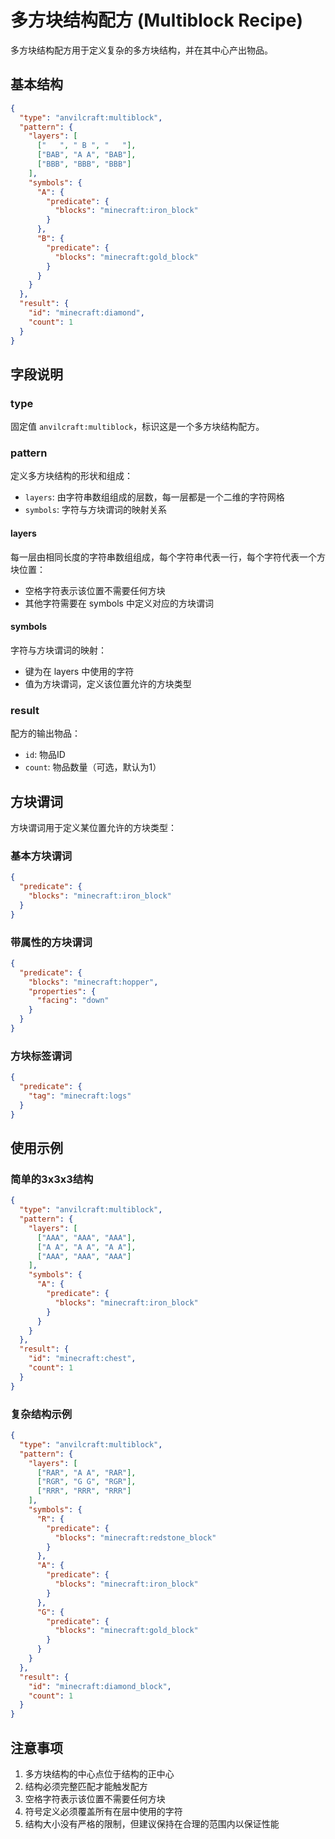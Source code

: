 # 多方块结构配方 (Multiblock Recipe)

多方块结构配方用于定义复杂的多方块结构，并在其中心产出物品。

## 基本结构

```json
{
  "type": "anvilcraft:multiblock",
  "pattern": {
    "layers": [
      ["   ", " B ", "   "],
      ["BAB", "A A", "BAB"],
      ["BBB", "BBB", "BBB"]
    ],
    "symbols": {
      "A": {
        "predicate": {
          "blocks": "minecraft:iron_block"
        }
      },
      "B": {
        "predicate": {
          "blocks": "minecraft:gold_block"
        }
      }
    }
  },
  "result": {
    "id": "minecraft:diamond",
    "count": 1
  }
}
```

## 字段说明

### type

固定值 `anvilcraft:multiblock`，标识这是一个多方块结构配方。

### pattern

定义多方块结构的形状和组成：

- `layers`: 由字符串数组组成的层数，每一层都是一个二维的字符网格
- `symbols`: 字符与方块谓词的映射关系

#### layers

每一层由相同长度的字符串数组组成，每个字符串代表一行，每个字符代表一个方块位置：

- 空格字符表示该位置不需要任何方块
- 其他字符需要在 symbols 中定义对应的方块谓词

#### symbols

字符与方块谓词的映射：

- 键为在 layers 中使用的字符
- 值为方块谓词，定义该位置允许的方块类型

### result

配方的输出物品：

- `id`: 物品ID
- `count`: 物品数量（可选，默认为1）

## 方块谓词

方块谓词用于定义某位置允许的方块类型：

### 基本方块谓词

```json
{
  "predicate": {
    "blocks": "minecraft:iron_block"
  }
}
```

### 带属性的方块谓词

```json
{
  "predicate": {
    "blocks": "minecraft:hopper",
    "properties": {
      "facing": "down"
    }
  }
}
```

### 方块标签谓词

```json
{
  "predicate": {
    "tag": "minecraft:logs"
  }
}
```

## 使用示例

### 简单的3x3x3结构

```json
{
  "type": "anvilcraft:multiblock",
  "pattern": {
    "layers": [
      ["AAA", "AAA", "AAA"],
      ["A A", "A A", "A A"],
      ["AAA", "AAA", "AAA"]
    ],
    "symbols": {
      "A": {
        "predicate": {
          "blocks": "minecraft:iron_block"
        }
      }
    }
  },
  "result": {
    "id": "minecraft:chest",
    "count": 1
  }
}
```

### 复杂结构示例

```json
{
  "type": "anvilcraft:multiblock",
  "pattern": {
    "layers": [
      ["RAR", "A A", "RAR"],
      ["RGR", "G G", "RGR"],
      ["RRR", "RRR", "RRR"]
    ],
    "symbols": {
      "R": {
        "predicate": {
          "blocks": "minecraft:redstone_block"
        }
      },
      "A": {
        "predicate": {
          "blocks": "minecraft:iron_block"
        }
      },
      "G": {
        "predicate": {
          "blocks": "minecraft:gold_block"
        }
      }
    }
  },
  "result": {
    "id": "minecraft:diamond_block",
    "count": 1
  }
}
```

## 注意事项

1. 多方块结构的中心点位于结构的正中心
2. 结构必须完整匹配才能触发配方
3. 空格字符表示该位置不需要任何方块
4. 符号定义必须覆盖所有在层中使用的字符
5. 结构大小没有严格的限制，但建议保持在合理的范围内以保证性能